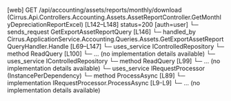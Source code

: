 [web] GET /api/accounting/assets/reports/monthly/download  (Cirrus.Api.Controllers.Accounting.Assets.AssetReportController.GetMonthlyDepreciationReportExcel)  [L142–L148] status=200 [auth=user]
  └─ sends_request GetExportAssetReportQuery [L146]
    └─ handled_by Cirrus.ApplicationService.Accounting.Queries.Assets.GetExportAssetReportQueryHandler.Handle [L69–L147]
      └─ uses_service IControlledRepository<DepreciationYear>
        └─ method ReadQuery [L100]
          └─ ... (no implementation details available)
      └─ uses_service IControlledRepository<ReportPageType>
        └─ method ReadQuery [L99]
          └─ ... (no implementation details available)
      └─ uses_service IRequestProcessor (InstancePerDependency)
        └─ method ProcessAsync [L89]
          └─ implementation IRequestProcessor.ProcessAsync [L9-L9]
          └─ ... (no implementation details available)

